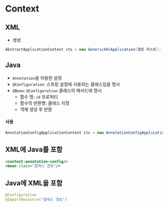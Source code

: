# Context

## XML

* 생성

```java
AbstractApplicationContext ctx = new GenericXmlApplication(경로 리스트);
```

## Java

* `Annotation`을 이용한 설정
* `@Configuration`: 스프링 설정에 사용되는 클래스임을 명시
* `@Bean`: `@Configuration` 클래스의 메서드에 명시
  * 함수 명: `id` 프로퍼티
  * 함수의 반환형: 클래스 지정
  * 객체 생성 후 반환



#### 사용

```java
AnnotationConfigApplicationContext ctx = new AnnotationConfigApplicationContext(설정 클래스 이름.class);
```



## XML에 Java를 포함

```xml
<context:annotation-config/>
<bean class="클래스 경로"/>
```



## Java에 XML을 포함

```java
@Configuration
@ImportResource("클래스 경로")
```


